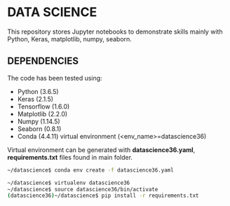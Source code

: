 # DATA SCIENCE

This repository stores Jupyter notebooks to demonstrate skills mainly with Python, Keras, matplotlib, numpy, seaborn.

## DEPENDENCIES
The code has been tested using:

* Python (3.6.5)
* Keras (2.1.5)
* Tensorflow (1.6.0)
* Matplotlib (2.2.0)
* Numpy (1.14.5)
* Seaborn (0.8.1)
* Conda (4.4.11) virtual environment (<env_name>=datascience36)

Virtual environment can be generated with **datascience36.yaml**, **requirements.txt** files found in main folder.

```bash
~/datascience$ conda env create -f datascience36.yaml
```

```bash
~/datascience$ virtualenv datascience36
~/datascience$ source datascience36/bin/activate
(datascience36)~/datascience$ pip install -r requirements.txt
```